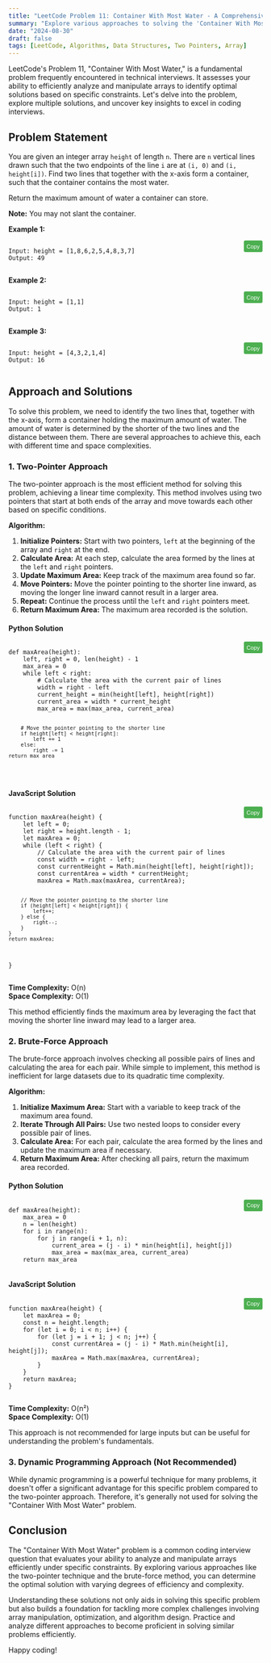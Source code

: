 ```yaml
---
title: "LeetCode Problem 11: Container With Most Water - A Comprehensive Guide"
summary: "Explore various approaches to solving the 'Container With Most Water' problem on LeetCode, including the two-pointer and brute-force methods."
date: "2024-08-30"
draft: false
tags: [LeetCode, Algorithms, Data Structures, Two Pointers, Array]
---
```


LeetCode's Problem 11, "Container With Most Water," is a fundamental problem frequently encountered in technical interviews. It assesses your ability to efficiently analyze and manipulate arrays to identify optimal solutions based on specific constraints. Let's delve into the problem, explore multiple solutions, and uncover key insights to excel in coding interviews.

## Problem Statement

You are given an integer array `height` of length `n`. There are `n` vertical lines drawn such that the two endpoints of the line `i` are at `(i, 0)` and `(i, height[i])`. Find two lines that together with the x-axis form a container, such that the container contains the most water.

Return the maximum amount of water a container can store.

**Note:** You may not slant the container.

**Example 1:**

<div class="code-container">
   <pre><code class="language-plaintext">
Input: height = [1,8,6,2,5,4,8,3,7]  
Output: 49
   </code></pre>
   <button class="copy-button" onclick="copyCode(this)">Copy</button>
</div>

**Example 2:**

<div class="code-container">
   <pre><code class="language-plaintext">
Input: height = [1,1]  
Output: 1
   </code></pre>
   <button class="copy-button" onclick="copyCode(this)">Copy</button>
</div>

**Example 3:**

<div class="code-container">
   <pre><code class="language-plaintext">
Input: height = [4,3,2,1,4]  
Output: 16
   </code></pre>
   <button class="copy-button" onclick="copyCode(this)">Copy</button>
</div>

## Approach and Solutions

To solve this problem, we need to identify the two lines that, together with the x-axis, form a container holding the maximum amount of water. The amount of water is determined by the shorter of the two lines and the distance between them. There are several approaches to achieve this, each with different time and space complexities.

### 1. Two-Pointer Approach

The two-pointer approach is the most efficient method for solving this problem, achieving a linear time complexity. This method involves using two pointers that start at both ends of the array and move towards each other based on specific conditions.

**Algorithm:**
1. **Initialize Pointers:** Start with two pointers, `left` at the beginning of the array and `right` at the end.
2. **Calculate Area:** At each step, calculate the area formed by the lines at the `left` and `right` pointers.
3. **Update Maximum Area:** Keep track of the maximum area found so far.
4. **Move Pointers:** Move the pointer pointing to the shorter line inward, as moving the longer line inward cannot result in a larger area.
5. **Repeat:** Continue the process until the `left` and `right` pointers meet.
6. **Return Maximum Area:** The maximum area recorded is the solution.

#### Python Solution

<div class="code-container">
   <pre><code class="language-python">
def maxArea(height):
    left, right = 0, len(height) - 1
    max_area = 0
    while left < right:
        # Calculate the area with the current pair of lines
        width = right - left
        current_height = min(height[left], height[right])
        current_area = width * current_height
        max_area = max(max_area, current_area)

        # Move the pointer pointing to the shorter line
        if height[left] < height[right]:
            left += 1
        else:
            right -= 1
    return max_area
</code></pre>
<button class="copy-button" onclick="copyCode(this)">Copy</button>
</div>

#### JavaScript Solution

<div class="code-container">
   <pre><code class="language-javascript">
function maxArea(height) {
    let left = 0;
    let right = height.length - 1;
    let maxArea = 0;
    while (left < right) {
        // Calculate the area with the current pair of lines
        const width = right - left;
        const currentHeight = Math.min(height[left], height[right]);
        const currentArea = width * currentHeight;
        maxArea = Math.max(maxArea, currentArea);

        // Move the pointer pointing to the shorter line
        if (height[left] < height[right]) {
            left++;
        } else {
            right--;
        }
    }
    return maxArea;
}
</code></pre>
<button class="copy-button" onclick="copyCode(this)">Copy</button>
</div>

**Time Complexity:** O(n)  
**Space Complexity:** O(1)

This method efficiently finds the maximum area by leveraging the fact that moving the shorter line inward may lead to a larger area.

### 2. Brute-Force Approach

The brute-force approach involves checking all possible pairs of lines and calculating the area for each pair. While simple to implement, this method is inefficient for large datasets due to its quadratic time complexity.

**Algorithm:**
1. **Initialize Maximum Area:** Start with a variable to keep track of the maximum area found.
2. **Iterate Through All Pairs:** Use two nested loops to consider every possible pair of lines.
3. **Calculate Area:** For each pair, calculate the area formed by the lines and update the maximum area if necessary.
4. **Return Maximum Area:** After checking all pairs, return the maximum area recorded.

#### Python Solution

<div class="code-container">
   <pre><code class="language-python">
def maxArea(height):
    max_area = 0
    n = len(height)
    for i in range(n):
        for j in range(i + 1, n):
            current_area = (j - i) * min(height[i], height[j])
            max_area = max(max_area, current_area)
    return max_area
    </code></pre>
   <button class="copy-button" onclick="copyCode(this)">Copy</button>
</div>

#### JavaScript Solution

<div class="code-container">
   <pre><code class="language-javascript">
function maxArea(height) {
    let maxArea = 0;
    const n = height.length;
    for (let i = 0; i < n; i++) {
        for (let j = i + 1; j < n; j++) {
            const currentArea = (j - i) * Math.min(height[i], height[j]);
            maxArea = Math.max(maxArea, currentArea);
        }
    }
    return maxArea;
}
    </code></pre>
   <button class="copy-button" onclick="copyCode(this)">Copy</button>
</div>

**Time Complexity:** O(n²)  
**Space Complexity:** O(1)

This approach is not recommended for large inputs but can be useful for understanding the problem's fundamentals.

### 3. Dynamic Programming Approach (Not Recommended)

While dynamic programming is a powerful technique for many problems, it doesn't offer a significant advantage for this specific problem compared to the two-pointer approach. Therefore, it's generally not used for solving the "Container With Most Water" problem.

## Conclusion

The "Container With Most Water" problem is a common coding interview question that evaluates your ability to analyze and manipulate arrays efficiently under specific constraints. By exploring various approaches like the two-pointer technique and the brute-force method, you can determine the optimal solution with varying degrees of efficiency and complexity.

Understanding these solutions not only aids in solving this specific problem but also builds a foundation for tackling more complex challenges involving array manipulation, optimization, and algorithm design. Practice and analyze different approaches to become proficient in solving similar problems efficiently.

Happy coding!

<script>
function copyCode(button) {
   const code = button.previousElementSibling.innerText;
   navigator.clipboard.writeText(code).then(() => {
       button.innerText = 'Copied!';
       setTimeout(() => {
           button.innerText = 'Copy';
       }, 2000);
   }).catch(err => {
       console.error('Failed to copy: ', err);
   });
}
</script>

<style>
.code-container {
   position: relative;
   margin-bottom: 1em;
}

.copy-button {
   position: absolute;
   top: 0;
   right: 0;
   padding: 0.5em;
   background: #4CAF50;
   color: white;
   border: none;
   cursor: pointer;
   font-size: 0.8em;
   border-radius: 3px;
}

.copy-button:hover {
   background: #45a049;
}
</style>
